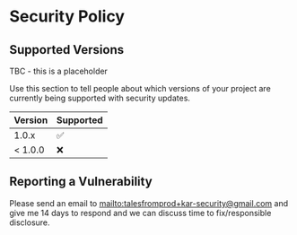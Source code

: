 # Security Policy

## Supported Versions

TBC - this is a placeholder

Use this section to tell people about which versions of your project are
currently being supported with security updates.

| Version | Supported          |
| ------- | ------------------ |
| 1.0.x   | :white_check_mark: |
| < 1.0.0 | :x:                |

## Reporting a Vulnerability

Please send an email to <mailto:talesfromprod+kar-security@gmail.com> and give me 14 days to respond and we can discuss time to fix/responsible disclosure.
